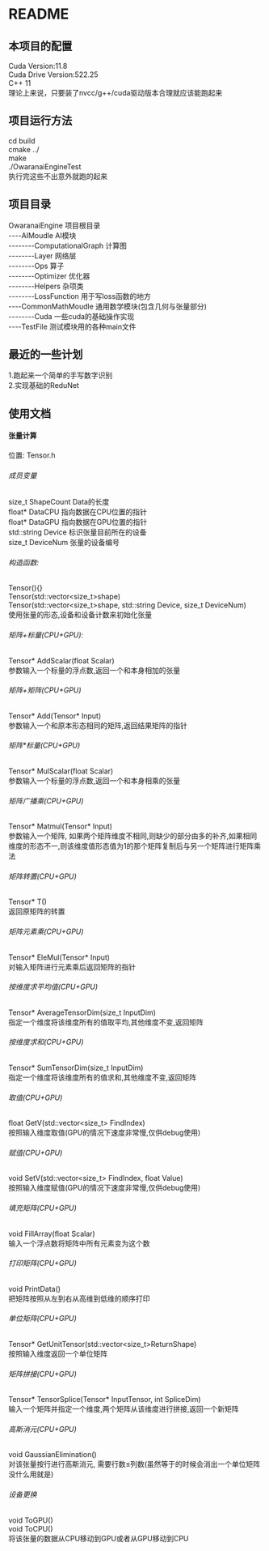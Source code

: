 # README
## 本项目的配置  

Cuda Version:11.8  
Cuda Drive Version:522.25  
C++ 11  
理论上来说，只要装了nvcc/g++/cuda驱动版本合理就应该能跑起来  

##  项目运行方法  

cd build  
cmake ../  
make  
./OwaranaiEngineTest  
执行完这些不出意外就跑的起来  

## 项目目录  

OwaranaiEngine  项目根目录  
----AIMoudle  AI模块  
--------ComputationalGraph 计算图     
--------Layer 网络层  
--------Ops  算子  
--------Optimizer  优化器   
--------Helpers  杂项类  
--------LossFunction  用于写loss函数的地方  
----CommonMathMoudle  通用数学模块(包含几何与张量部分)  
--------Cuda  一些cuda的基础操作实现  
----TestFile  测试模块用的各种main文件  

## 最近的一些计划

1.跑起来一个简单的手写数字识别  
2.实现基础的ReduNet 


## 使用文档

#### 张量计算
位置: Tensor.h

###### 成员变量
size_t ShapeCount  Data的长度  
float* DataCPU  指向数据在CPU位置的指针  
float* DataGPU  指向数据在GPU位置的指针  
std::string Device  标识张量目前所在的设备  
size_t DeviceNum  张量的设备编号  

###### 构造函数:
Tensor(){}  
Tensor(std::vector<size_t>shape)  
Tensor(std::vector<size_t>shape, std::string Device, size_t DeviceNum)  
使用张量的形态,设备和设备计数来初始化张量

###### 矩阵+标量(CPU+GPU):
Tensor* AddScalar(float Scalar)  
参数输入一个标量的浮点数,返回一个和本身相加的张量  

###### 矩阵+矩阵(CPU+GPU)
Tensor* Add(Tensor* Input)  
参数输入一个和原本形态相同的矩阵,返回结果矩阵的指针  

###### 矩阵*标量(CPU+GPU)
Tensor* MulScalar(float Scalar)  
参数输入一个标量的浮点数,返回一个和本身相乘的张量  

###### 矩阵广播乘(CPU+GPU)
Tensor* Matmul(Tensor* Input)  
参数输入一个矩阵, 如果两个矩阵维度不相同,则缺少的部分由多的补齐,如果相同维度的形态不一,则该维度值形态值为1的那个矩阵复制后与另一个矩阵进行矩阵乘法  

###### 矩阵转置(CPU+GPU)
Tensor* T()  
返回原矩阵的转置  

###### 矩阵元素乘(CPU+GPU)
Tensor* EleMul(Tensor* Input)  
对输入矩阵进行元素乘后返回矩阵的指针  

###### 按维度求平均值(CPU+GPU)
Tensor* AverageTensorDim(size_t InputDim)  
指定一个维度将该维度所有的值取平均,其他维度不变,返回矩阵  

###### 按维度求和(CPU+GPU)
Tensor* SumTensorDim(size_t InputDim)  
指定一个维度将该维度所有的值求和,其他维度不变,返回矩阵  

###### 取值(CPU+GPU)
float GetV(std::vector<size_t> FindIndex)  
按照输入维度取值(GPU的情况下速度非常慢,仅供debug使用)  

###### 赋值(CPU+GPU)
void SetV(std::vector<size_t> FindIndex, float Value)  
按照输入维度赋值(GPU的情况下速度非常慢,仅供debug使用)  

###### 填充矩阵(CPU+GPU)
void FillArray(float Scalar)  
输入一个浮点数将矩阵中所有元素变为这个数  

###### 打印矩阵(CPU+GPU)
void PrintData()  
把矩阵按照从左到右从高维到低维的顺序打印  

###### 单位矩阵(CPU+GPU)
Tensor* GetUnitTensor(std::vector<size_t>ReturnShape)  
按照输入维度返回一个单位矩阵  

###### 矩阵拼接(CPU+GPU)
Tensor* TensorSplice(Tensor* InputTensor, int SpliceDim)  
输入一个矩阵并指定一个维度,两个矩阵从该维度进行拼接,返回一个新矩阵  

###### 高斯消元(CPU+GPU)
void GaussianElimination()  
对该张量按行进行高斯消元, 需要行数≤列数(虽然等于的时候会消出一个单位矩阵没什么用就是)  

###### 设备更换
void ToGPU()  
void ToCPU()  
将该张量的数据从CPU移动到GPU或者从GPU移动到CPU  
